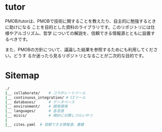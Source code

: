 tutor
=====
PMOB/tutorは、PMOBで技術に関することを教えたり、自主的に勉強するときに助けになる
ことを目的とした資料のライブラリです。このリポジトリには仕様やアルゴリズム、哲学
についての解説を、信頼できる情報源とともに設置するべきです。

また、PMOBの方針について、議論した結果を参照するためにも利用してください。どうす
るか迷ったら見るリポジトリとなることが二次的な目的です。


Sitemap
=======

```sh
./
|__ collaborate/	# コラボレートツール
|__ continuous_integration/	# CIツール
|__ databases/		# データベース
|__ environment/	# 開発環境
|__ languages/		# 各言語
|__ miscs/			# 微妙に分類しづらいやつ
|
|__ cites.yaml	# 信頼できる情報源、書籍
```
